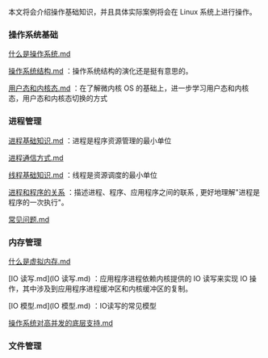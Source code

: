 本文将会介绍操作基础知识，并且具体实际案例将会在 Linux 系统上进行操作。

### 操作系统基础

 [什么是操作系统.md](什么是操作系统.md) 

 [操作系统结构.md](操作系统结构.md) ：操作系统结构的演化还是挺有意思的。

 [用户态和内核态.md](用户态和内核态.md) ：在了解微内核 OS 的基础上，进一步学习用户态和内核态，用户态和内核态切换的方式





### 进程管理

 [进程基础知识.md](进程基础知识.md) ：进程是程序资源管理的最小单位

 [进程通信方式.md](进程通信方式.md) 

 [线程基础知识.md](线程基础知识.md) ：线程是资源调度的最小单位

 [进程和程序的关系](进程和程序的关系.md) ：描述进程、程序、应用程序之间的联系 , 更好地理解"进程是程序的一次执行"。

 [常见问题.md](常见问题.md) 



### 内存管理

 [什么是虚拟内存.md](什么是虚拟内存.md) 

 [IO 读写.md](IO 读写.md) ：应用程序进程依赖内核提供的 IO 读写来实现 IO 操作，其中涉及到应用程序进程缓冲区和内核缓冲区的复制。

 [IO 模型.md](IO 模型.md) ：IO读写的常见模型

 [操作系统对高并发的底层支持.md](操作系统对高并发的底层支持.md) 



### 文件管理